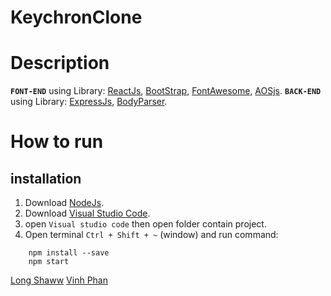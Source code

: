 # KeychronClone

# Description 

**`FONT-END`** using Library: [ReactJs](https://reactjs.org/), [BootStrap](https://getbootstrap.com/), [FontAwesome](https://fontawesome.com/), [AOSjs](https://michalsnik.github.io/aos/).
**`BACK-END`** using Library: [ExpressJs](https://expressjs.com/), [BodyParser](https://www.npmjs.com/package/body-parser).

# How to run
## installation
 1. Download [NodeJs](https://nodejs.org/en/download/).
 2. Download [Visual Studio Code](https://code.visualstudio.com/download).
 3. open `Visual studio code` then open folder contain project.
 4. Open terminal `Ctrl + Shift + ~` (window) and run command:
 ```base
     npm install --save
     npm start
 ```

[Long Shaww](https://www.facebook.com/long.shaww/)
[Vinh Phan](https://www.facebook.com/id.24.10.2001.788)